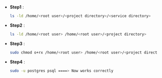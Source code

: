 - **Step1** : 
    ```bash
    ls -ld /home/<root user>/<project directory>/<service directory>

- **Step2** : 
    ```bash
    ls -ld /home/<root user> /home/<root user>/<project directory>

- **Step3** :
    ```bash
    sudo chmod o+rx /home/<root user> /home/<root user>/<project directory>

- **Step4** : 
    ```bash
    sudo -u postgres psql ====> Now works correctly
